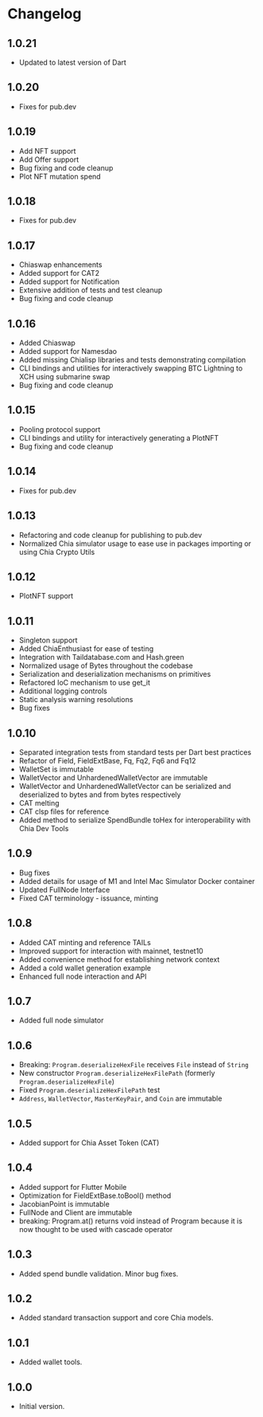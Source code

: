 # Changelog

## 1.0.21

- Updated to latest version of Dart

## 1.0.20

- Fixes for pub.dev

## 1.0.19

- Add NFT support
- Add Offer support
- Bug fixing and code cleanup
- Plot NFT mutation spend

## 1.0.18

- Fixes for pub.dev

## 1.0.17

- Chiaswap enhancements
- Added support for CAT2
- Added support for Notification
- Extensive addition of tests and test cleanup
- Bug fixing and code cleanup

## 1.0.16

- Added Chiaswap
- Added support for Namesdao
- Added missing Chialisp libraries and tests demonstrating compilation
- CLI bindings and utilities for interactively swapping BTC Lightning to XCH using submarine swap
- Bug fixing and code cleanup

## 1.0.15

- Pooling protocol support
- CLI bindings and utility for interactively generating a PlotNFT
- Bug fixing and code cleanup

## 1.0.14

- Fixes for pub.dev

## 1.0.13

- Refactoring and code cleanup for publishing to pub.dev
- Normalized Chia simulator usage to ease use in packages importing or using Chia Crypto Utils

## 1.0.12

- PlotNFT support

## 1.0.11

- Singleton support
- Added ChiaEnthusiast for ease of testing
- Integration with Taildatabase.com and Hash.green
- Normalized usage of Bytes throughout the codebase
- Serialization and deserialization mechanisms on primitives
- Refactored IoC mechanism to use get_it
- Additional logging controls
- Static analysis warning resolutions
- Bug fixes

## 1.0.10

- Separated integration tests from standard tests per Dart best practices
- Refactor of Field, FieldExtBase, Fq, Fq2, Fq6 and Fq12
- WalletSet is immutable
- WalletVector and UnhardenedWalletVector are immutable
- WalletVector and UnhardenedWalletVector can be serialized and deserialized to bytes and from bytes respectively
- CAT melting
- CAT clsp files for reference
- Added method to serialize SpendBundle toHex for interoperability with Chia Dev Tools

## 1.0.9

- Bug fixes
- Added details for usage of M1 and Intel Mac Simulator Docker container
- Updated FullNode Interface
- Fixed CAT terminology - issuance, minting

## 1.0.8

- Added CAT minting and reference TAILs
- Improved support for interaction with mainnet, testnet10
- Added convenience method for establishing network context
- Added a cold wallet generation example
- Enhanced full node interaction and API

## 1.0.7

- Added full node simulator

## 1.0.6

- Breaking: `Program.deserializeHexFile` receives `File` instead of `String`
- New constructor `Program.deserializeHexFilePath` (formerly `Program.deserializeHexFile`)
- Fixed `Program.deserializeHexFilePath` test
- `Address`, `WalletVector`, `MasterKeyPair`, and `Coin` are immutable

## 1.0.5

- Added support for Chia Asset Token (CAT)

## 1.0.4

- Added support for Flutter Mobile
- Optimization for FieldExtBase.toBool() method
- JacobianPoint is immutable
- FullNode and Client are immutable
- breaking: Program.at() returns void instead of Program because it is now thought to be used with cascade operator

## 1.0.3

- Added spend bundle validation. Minor bug fixes.

## 1.0.2

- Added standard transaction support and core Chia models.

## 1.0.1

- Added wallet tools.

## 1.0.0

- Initial version.
